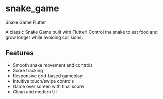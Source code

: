 # snake_game

Snake Game Flutter

A classic Snake Game built with Flutter! Control the snake to eat food and grow longer while avoiding collisions.

## Features

- Smooth snake movement and controls
- Score tracking
- Responsive grid-based gameplay
- Intuitive touch/swipe controls
- Game over screen with final score
- Clean and modern UI

